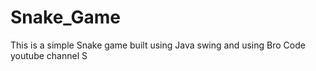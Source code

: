 # Snake_Game
This is a simple Snake game built using Java swing and using Bro Code youtube channel S
